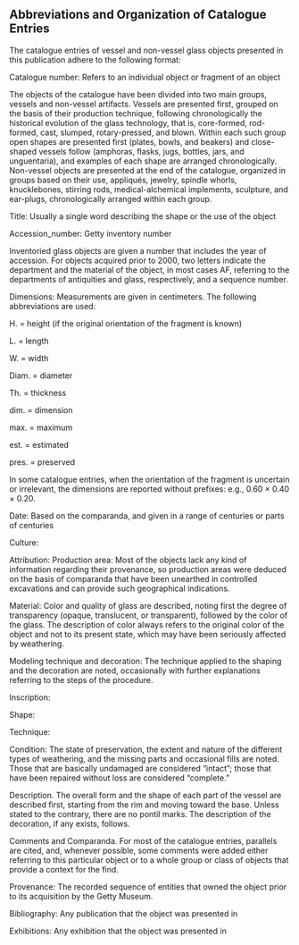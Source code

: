 ## Abbreviations and Organization of Catalogue Entries

The catalogue entries of vessel and non-vessel glass objects presented in this publication adhere to the following format:

Catalogue number: Refers to an individual object or fragment of an object

The objects of the catalogue have been divided into two main groups, vessels and non-vessel artifacts. Vessels are presented first, grouped on the basis of their production technique, following chronologically the historical evolution of the glass technology, that is, core-formed, rod-formed, cast, slumped, rotary-pressed, and blown. Within each such group open shapes are presented first (plates, bowls, and beakers) and close-shaped vessels follow (amphoras, flasks, jugs, bottles, jars, and unguentaria), and examples of each shape are arranged chronologically. Non-vessel objects are presented at the end of the catalogue, organized in groups based on their use, appliqués, jewelry, spindle whorls, knucklebones, stirring rods, medical-alchemical implements, sculpture, and ear-plugs, chronologically arranged within each group.

Title: Usually a single word describing the shape or the use of the object

Accession_number: Getty inventory number

Inventoried glass objects are given a number that includes the year of accession. For objects acquired prior to 2000, two letters indicate the department and the material of the object, in most cases AF, referring to the departments of antiquities and glass, respectively, and a sequence number.

Dimensions: Measurements are given in centimeters. The following abbreviations are used:

H. = height (if the original orientation of the fragment is known)

L. = length

W. = width

Diam. = diameter

Th. = thickness

dim. = dimension

max. = maximum

est. = estimated

pres. = preserved

In some catalogue entries, when the orientation of the fragment is uncertain or irrelevant, the dimensions are reported without prefixes: e.g., 0.60 × 0.40 × 0.20.

Date: Based on the comparanda, and given in a range of centuries or parts of centuries

Culture:

Attribution: Production area: Most of the objects lack any kind of information regarding their provenance, so production areas were deduced on the basis of comparanda that have been unearthed in controlled excavations and can provide such geographical indications.

Material: Color and quality of glass are described, noting first the degree of transparency (opaque, translucent, or transparent), followed by the color of the glass. The description of color always refers to the original color of the object and not to its present state, which may have been seriously affected by weathering.

Modeling technique and decoration: The technique applied to the shaping and the decoration are noted, occasionally with further explanations referring to the steps of the procedure.

Inscription:

Shape:

Technique:

Condition: The state of preservation, the extent and nature of the different types of weathering, and the missing parts and occasional fills are noted. Those that are basically undamaged are considered “intact”; those that have been repaired without loss are considered “complete.”

Description. The overall form and the shape of each part of the vessel are described first, starting from the rim and moving toward the base. Unless stated to the contrary, there are no pontil marks. The description of the decoration, if any exists, follows.

Comments and Comparanda. For most of the catalogue entries, parallels are cited, and, whenever possible, some comments were added either referring to this particular object or to a whole group or class of objects that provide a context for the find.

Provenance: The recorded sequence of entities that owned the object prior to its acquisition by the Getty Museum.

Bibliography: Any publication that the object was presented in

Exhibitions: Any exhibition that the object was presented in
